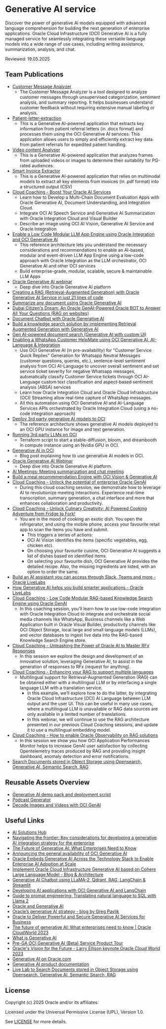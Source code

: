 # Generative AI service

Discover the power of generative AI models equipped with advanced language comprehension for building the next generation of enterprise applications. Oracle Cloud Infrastructure (OCI) Generative AI is a fully managed service for seamlessly integrating these versatile language models into a wide range of use cases, including writing assistance, summarization, analysis, and chat.

Reviewed: 19.05.2025

## Team Publications

- [Customer Message Analyzer](https://github.com/oracle-devrel/technology-engineering/tree/2377ee4ab9549be705f6153bfe15131720ffa0f3/ai/generative-ai-service/sentiment%2Bcategorization)
  - The Customer Message Analyzer is a tool designed to analyze customer messages through unsupervised categorization, sentiment analysis, and summary reporting. It helps businesses understand customer feedback without requiring extensive manual labeling or analysis.
- [Patient-letter-extraction](https://github.com/oracle-devrel/technology-engineering/tree/2377ee4ab9549be705f6153bfe15131720ffa0f3/ai/generative-ai-service/patient-letter-extraction)
  - This is a Generative AI-powered application that extracts key information from patient referral letters (in .docx format) and processes them using the OCI Generative AI services. This application allows users to simply and efficiently extract key data from patient referrals for expedited patient handling.
- [Video content Analyser](https://github.com/oracle-devrel/technology-engineering/tree/2377ee4ab9549be705f6153bfe15131720ffa0f3/ai/generative-ai-service/Video-Image-Analysis-using-Langchain)
  - This is a Generative AI-powered application that analyzes frames from uploaded videos or images to determine their suitability for PG-rated audiences.
- [Smart Invoice Extractor](https://github.com/oracle-devrel/technology-engineering/tree/main/ai/generative-ai-service/smart-invoice-extraction)
  - This is a Generative AI-powered application that relies on multimodal models to extract all key elements from invoices (in .pdf format) into a structured output (CSV)  
- [Cloud Coaching - Boost Your Oracle AI Services](https://youtu.be/VVWTqqlIEhg)
  - Learn how to Develop a Multi-Chain Document Evaluation Apps with Oracle Generative AI, Document Understanding, and Integration Cloud.
  - Integrate OCI AI Speech Service and Generative AI Summarization with Oracle Integration Cloud and Visual Builder
  - Describe an image using OCI AI Vision, Generative AI Service and Oracle Integration
- [Enable a Low Code Modular LLM App Engine using Oracle Integration and OCI Generative AI](https://docs.oracle.com/en/solutions/oci-generative-ai-integration/index.html)
  - This reference architecture lets you understand the necessary considerations and recommendations to enable an AI-based, modular and event-driven LLM App Engine using a low-code approach with Oracle Integration as the LLM orchestrator, OCI Generative AI and other OCI services
  - Build enterprise-grade, modular, scalable, secure & maintainable LLM Apps
- [Oracle Generative AI webinar](https://go.oracle.com/LP=138234?elqCampaignId=489428&src1=:so:ch:or:dg::::&SC=:so:ch:or:dg::::&pcode=WWMK230822P00010)
  - Deep dive into Oracle Generative AI platform
- [Creating a RAG (Retrieval-Augmented Generation) with Oracle Generative AI Service in just 21 lines of code](https://github.com/oracle-devrel/technology-engineering/tree/main/ai/generative-ai-service/rag-genai)
- [Summarize any document using Oracle Generative AI](https://www.youtube.com/watch?v=6A3KGyKy91Q)
- [Dubai Citizen's Dream: An Oracle GenAI-Powered Oracle BOT to Answer All Your Questions (RAG on websites)](https://www.youtube.com/watch?v=5Y_k1r34Mp0)
- [Document Chatbot with Oracle Generative AI](https://www.youtube.com/watch?v=vyJAZvYKY34)
- [Build a knowledge search solution by implementing Retrieval Augmented Generation with Generative AI](https://www.youtube.com/watch?v=lJptksR5omo&t=1530s)
- [Gen AI-powered document search (Generative AI with custom UI)](https://youtu.be/vyJAZvYKY34)
- [Enabling a WhatsApp Customer HelpMate using OCI Generative AI, AI-Language & Integration](https://youtu.be/ryo3wVB_69E?si=SxSuTVawoRcbhReU)
  - Use OCI Generative AI (in pre-availability) for "Customer Service Quick Replies" Generation for Whatsapp Neutral Messages (customer questions, queries, etc.), sentence-level sentiment analysis from OCI AI-Language to uncover overall sentiment and set service ticket severity for negative Whatsapp messages, automatically classify Customer Service tickets through OCI AI-Language custom text classification and aspect-based sentiment analysis (ABSA) services
  - Learn how Oracle Integration Cloud and Oracle Cloud Infrastructure (OCI) Streaming allow real-time capture of WhatsApp messages.
  - All this automation using OCI Generative AI and AI-Language Services APIs orchestrated by Oracle Integration Cloud (using a no-code integration approach)
- [Deploy 3rd party generative AI models to OCI](https://docs.oracle.com/en/solutions/deploy-generative-ai-to-oci/index.html#GUID-5567B1F2-4733-4D9C-B4BE-5B5429CA8C02)
  - The reference architecture shows generative AI models deployed to an OCI GPU instance for image and text generation.
- [Running 3rd party LLMs on OCI](https://github.com/oracle-devrel/oci-generative-ai)
  - Terraform script to start a stable-diffusion, bloom, and dreambooth in compute instance using an Nvidia GPU in OCI.
- [Generative AI in OCI](https://medium.com/oracledevs/generative-ai-in-oci-c0467e1a68f7)
  - Blog post explaining how to use generative AI models in OCI.
- [Oracle Generative AI Webinar](https://go.oracle.com/LP=138234?elqCampaignId=489428&src1=:so:ch:or:dg::::&SC=:so:ch:or:dg::::&pcode=WWMK230822P00010)
  - Deep dive into Oracle Generative AI platform.
- [AI Meetings: Meeting summarization and chat meeting](https://www.oracle.com/artificial-intelligence/automate-meeting-transcriptions/)
- [Build a meal recommmendation Engine with OCI Vision & Generative AI](https://www.oracle.com/artificial-intelligence/build-a-meal-recommendation-engine-with-ai/)
- [Cloud Coaching - Unlock the potential of enterprise Oracle GenAI](https://www.youtube.com/watch?v=dtvP0DU7Mdg)
  - During this cloud coaching session, we demonstrate how to leverage AI to revolutionize meeting interactions. Experience real-time transcription, summary generation, a chat interface and more that enhances collaboration and productivity.
- [Cloud Coaching - Unlock Culinary Creativity: AI Powered Cooking Adventure from Fridge to Fork!](https://www.youtube.com/watch?v=tRVwTLKS4rE&t)
  - You are in the mood of cooking an exotic dish. You open the refrigerator, and using the mobile phone, access your favourite retail app to scan the items you have and submit.
    - This triggers a series of actions:
    - OCI AI Vision identifies the items (specific vegetables, egg, chicken etc).
    - On choosing your favourite cuisine, OCI Generative AI suggests a list of dishes based on identified items.
    - On selecting your favourite dish, OCI Generative AI provides the detailed recipe. Also, the missing ingredients are listed, with an option to order the same.
- [Build an AI assistant you can access through Slack, Teams and more - Oracle LiveLabs](https://livelabs.oracle.com/pls/apex/dbpm/r/livelabs/view-workshop?wid=4015)
- [How Generative AI helps you build smarter applications - Oracle LiveLabs](https://apexapps.oracle.com/pls/apex/f?p=133:180:109475216202632::::wid:4016)
- [Cloud Coaching - Low Code Modular RAG-based Knowledge Search Engine using Oracle GenAI](https://www.youtube.com/watch?v=KkVomurY_0Q)
  - In this coaching session, you’ll learn how to use low-code integration with Oracle Integration Cloud to integrate and orchestrate social media channels like WhatsApp, Business channels like a Web Application built in Oracle Visual Builder, productivity channels like OCI Object Storage, local large and small language models (LLMs), and vector databases to ingest live data into the RAG-based Knowledge Search Engine store.
- [Cloud Coaching - Unleashing the Power of Oracle AI to Master RFx Responses](https://www.youtube.com/watch?v=0Z-gBTgUTRM)
  - In this session we explore the design and development of an innovative solution, leveraging Generative AI, to assist in the generation of responses to RFx (request for anything).
- [Cloud Coaching - Enhancing your RAG to support multiple languages](https://www.youtube.com/watch?v=1wyvWOI-Vig)
  - Multilingual support for Retrieval-Augmented Generation (RAG) can be obtained either with a multilingual LLM or by interfacing a single language LLM with a translation service.
    - In this example, we’ll explore how to do the latter, by integrating Oracle Cloud Infrastructure (OCI) AI Language between LLM output and the user UI. This can be useful in many use cases, where a multilingual LLM is unavailable or RAG data sources are only available in a limited number of translations.
    - In this webinar, we will continue to use the RAG architecture presented in our previous Cloud Coaching sessions, and update it to use a multilingual embedding model.
- [Cloud Coaching - How to enable Oracle Observability on RAG solutions](https://www.youtube.com/watch?v=VQg3lADHwu8)
  - In this session we show you how OCI Application Performances Monitor helps to increase GenAI user satisfaction by collecting Opentelemetry traces produced by RAG and providing insight dashboard, anomaly detection and error notifications.
- [Search Documents stored in Object Storage using Opensearch, Generative AI, Semantic Search, RAG](https://apexapps.oracle.com/pls/apex/r/dbpm/livelabs/view-workshop?wid=3762)

## Reusable Assets Overview

- [Generative AI demo pack and deployment script](https://github.com/mgueury/streamlit_oke/)
- [Podcast Generator](https://github.com/oracle-devrel/technology-engineering/tree/main/ai/ai-speech/podcast-generator)
- [Decode Images and Videos with OCI GenAI](https://github.com/oracle-devrel/technology-engineering/tree/main/ai/generative-ai-service/decode-Images-and-Videos-with-OCI-GenAI)

## Useful Links

- [AI Solutions Hub](https://www.oracle.com/artificial-intelligence/solutions/)
- [Navigating the frontier: Key considerations for developing a generative AI integration strategy for the enterprise](https://blogs.oracle.com/ai-and-datascience/post/considerations-generative-ai-integration-strategy)
- [The Future of Generative AI: What Enterprises Need to Know](https://blogs.oracle.com/ai-and-datascience/post/future-generative-ai-what-enterprises-need-to-know)
- [Announcing the general availability of OCI Generative AI](https://blogs.oracle.com/ai-and-datascience/post/ga-oci-generative-ai)
- [Oracle Embeds Generative AI Across the Technology Stack to Enable Enterprise AI Adoption at Scale](https://www.oracle.com/news/announcement/oracle-announces-availability-oci-generative-ai-service-2024-01-23/)
- [Implement Oracle Cloud Infrastructure Generative AI based on Cohere Large Language Model - Blog & Architecture](https://docs.oracle.com/en/solutions/oci-generative-ai-llm/index.html#GUID-76987F35-F646-40CF-9CF2-42724BA57191)
- [Generative AI Chatbot using LLaMA-2, Qdrant, RAG, LangChain & Streamlit](https://blogs.oracle.com/ai-and-datascience/post/ai-chatbot-llama2-qdrant-rag-langchain-streamlit)
- [Developing AI applications with OCI Generative AI and LangChain](https://blogs.oracle.com/ai-and-datascience/post/developing-ai-apps-oci-generative-ai-langchain)
- [Guide to prompt engineering: Translating natural language to SQL with Llama 2](https://blogs.oracle.com/ai-and-datascience/post/prompt-engineering-natural-language-sql-llama2)
- [Oracle and Generative AI](https://docs.oracle.com/en-us/iaas/Content/Resources/Assets/whitepapers/oracle-and-generative-ai.pdf)
- [Oracle’s generative AI strategy - blog by Greg Pavlik](https://blogs.oracle.com/ai-and-datascience/post/generative-ai-strategy)
- [Oracle to Deliver Powerful and Secure Generative AI Services for Business](https://www.oracle.com/news/announcement/oracle-to-deliver-powerful-and-secure-generative-ai-service-for-business-2023-06-13/)
- [The future of generative AI: What enterprises need to know | Oracle CloudWorld 2023](https://www.youtube.com/watch?v=qcHpu6WA-k8&t=3s)
- [What is Generative AI](https://www.youtube.com/watch?v=pWNAtUwnBS8&t=3s)
- [Pre-GA OCI Generative AI (Beta) Service Product Tour](https://www.youtube.com/watch?v=1tnTyCp3GdY)
- [Oracle's Vision for the Future - Larry Ellison keynote Oracle Cloud World 2023](https://www.youtube.com/watch?v=63DmgBN1rSI)
- [Generative AI on Oracle.com](https://www.oracle.com/artificial-intelligence/generative-ai/)
- [Generative AI product documentation](https://docs.oracle.com/en-us/iaas/Content/generative-ai/home.htm)
- [Live Lab to Search Documents stored in Object Storage using Opensearch, Generative AI, Semantic Search, RAG](https://apexapps.oracle.com/pls/apex/r/dbpm/livelabs/run-workshop?p210_wid=3762&p210_wec=&session=114913007746363)

## License

Copyright (c) 2025 Oracle and/or its affiliates.

Licensed under the Universal Permissive License (UPL), Version 1.0.

See [LICENSE](https://github.com/oracle-devrel/technology-engineering/blob/main/LICENSE) for more details.
